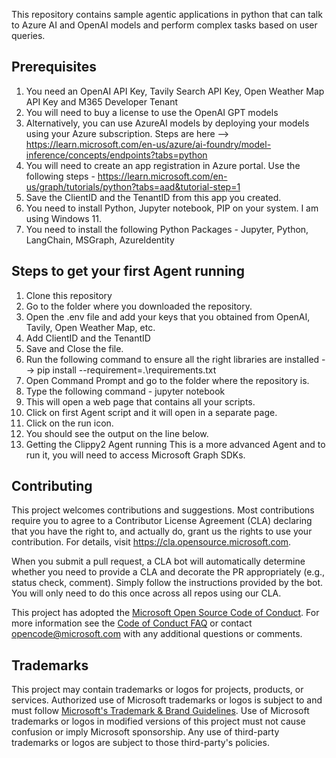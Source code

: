 This repository contains sample agentic applications in python that can talk to Azure AI and OpenAI models and perform complex tasks based on user queries.

## Prerequisites

1. You need an OpenAI API Key, Tavily Search API Key, Open Weather Map API Key and M365 Developer Tenant
2. You will need to buy a license to use the OpenAI GPT models
3. Alternatively, you can use AzureAI models by deploying your models using your Azure subscription. Steps are here --> https://learn.microsoft.com/en-us/azure/ai-foundry/model-inference/concepts/endpoints?tabs=python
4. You will need to create an app registration in Azure portal. Use the following steps - https://learn.microsoft.com/en-us/graph/tutorials/python?tabs=aad&tutorial-step=1
5. Save the ClientID and the TenantID from this app you created.
6. You need to install Python, Jupyter notebook, PIP on your system. I am using Windows 11.
7. You need to install the following Python Packages - Jupyter, Python, LangChain, MSGraph, AzureIdentity

## Steps to get your first Agent running

1. Clone this repository
2. Go to the folder where you downloaded the repository.
3. Open the .env file and add your keys that you obtained from OpenAI, Tavily, Open Weather Map, etc.
4. Add ClientID and the TenantID
5. Save and Close the file.
6. Run the following command to ensure all the right libraries are installed --> pip install --requirement=.\requirements.txt
7. Open Command Prompt and go to the folder where the repository is.
8. Type the following command - jupyter notebook
9. This will open a web page that contains all your scripts.
10. Click on first Agent script and it will open in a separate page.
11. Click on the run icon.
12. You should see the output on the line below.
13. Getting the Clippy2 Agent running This is a more advanced Agent and to run it, you will need to access Microsoft Graph SDKs.

## Contributing

This project welcomes contributions and suggestions.  Most contributions require you to agree to a
Contributor License Agreement (CLA) declaring that you have the right to, and actually do, grant us
the rights to use your contribution. For details, visit https://cla.opensource.microsoft.com.

When you submit a pull request, a CLA bot will automatically determine whether you need to provide
a CLA and decorate the PR appropriately (e.g., status check, comment). Simply follow the instructions
provided by the bot. You will only need to do this once across all repos using our CLA.

This project has adopted the [Microsoft Open Source Code of Conduct](https://opensource.microsoft.com/codeofconduct/).
For more information see the [Code of Conduct FAQ](https://opensource.microsoft.com/codeofconduct/faq/) or
contact [opencode@microsoft.com](mailto:opencode@microsoft.com) with any additional questions or comments.

## Trademarks

This project may contain trademarks or logos for projects, products, or services. Authorized use of Microsoft 
trademarks or logos is subject to and must follow 
[Microsoft's Trademark & Brand Guidelines](https://www.microsoft.com/en-us/legal/intellectualproperty/trademarks/usage/general).
Use of Microsoft trademarks or logos in modified versions of this project must not cause confusion or imply Microsoft sponsorship.
Any use of third-party trademarks or logos are subject to those third-party's policies.
